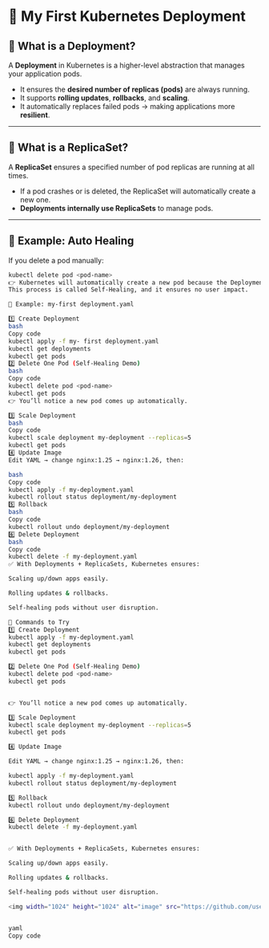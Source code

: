 # 🚀 My First Kubernetes Deployment

## 🔹 What is a Deployment?
A **Deployment** in Kubernetes is a higher-level abstraction that manages your application pods.  
- It ensures the **desired number of replicas (pods)** are always running.  
- It supports **rolling updates**, **rollbacks**, and **scaling**.  
- It automatically replaces failed pods → making applications more **resilient**.  

---

## 🔹 What is a ReplicaSet?
A **ReplicaSet** ensures a specified number of pod replicas are running at all times.  
- If a pod crashes or is deleted, the ReplicaSet will automatically create a new one.  
- **Deployments internally use ReplicaSets** to manage pods.  

---

## 🔹 Example: Auto Healing
If you delete a pod manually:
```bash
kubectl delete pod <pod-name>
👉 Kubernetes will automatically create a new pod because the Deployment (through ReplicaSet) maintains the desired state.
This process is called Self-Healing, and it ensures no user impact.

📂 Example: my-first deployment.yaml

1️⃣ Create Deployment
bash
Copy code
kubectl apply -f my- first deployment.yaml
kubectl get deployments
kubectl get pods
2️⃣ Delete One Pod (Self-Healing Demo)
bash
Copy code
kubectl delete pod <pod-name>
kubectl get pods
👉 You’ll notice a new pod comes up automatically.

3️⃣ Scale Deployment
bash
Copy code
kubectl scale deployment my-deployment --replicas=5
kubectl get pods
4️⃣ Update Image
Edit YAML → change nginx:1.25 → nginx:1.26, then:

bash
Copy code
kubectl apply -f my-deployment.yaml
kubectl rollout status deployment/my-deployment
5️⃣ Rollback
bash
Copy code
kubectl rollout undo deployment/my-deployment
6️⃣ Delete Deployment
bash
Copy code
kubectl delete -f my-deployment.yaml
✅ With Deployments + ReplicaSets, Kubernetes ensures:

Scaling up/down apps easily.

Rolling updates & rollbacks.

Self-healing pods without user disruption.

🔹 Commands to Try
1️⃣ Create Deployment
kubectl apply -f my-deployment.yaml
kubectl get deployments
kubectl get pods

2️⃣ Delete One Pod (Self-Healing Demo)
kubectl delete pod <pod-name>
kubectl get pods


👉 You’ll notice a new pod comes up automatically.

3️⃣ Scale Deployment
kubectl scale deployment my-deployment --replicas=5
kubectl get pods

4️⃣ Update Image

Edit YAML → change nginx:1.25 → nginx:1.26, then:

kubectl apply -f my-deployment.yaml
kubectl rollout status deployment/my-deployment

5️⃣ Rollback
kubectl rollout undo deployment/my-deployment

6️⃣ Delete Deployment
kubectl delete -f my-deployment.yaml


✅ With Deployments + ReplicaSets, Kubernetes ensures:

Scaling up/down apps easily.

Rolling updates & rollbacks.

Self-healing pods without user disruption.

<img width="1024" height="1024" alt="image" src="https://github.com/user-attachments/assets/5bc9a544-0218-4f7a-b093-a62997d9c4d2" />


yaml
Copy code
